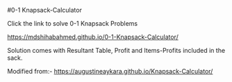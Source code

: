 #0-1 Knapsack-Calculator

Click the link to solve 0-1 Knapsack Problems

https://mdshihabahmed.github.io/0-1-Knapsack-Calculator/

Solution comes with Resultant Table, Profit and Items-Profits included in the sack.

Modified from:-
https://augustineaykara.github.io/Knapsack-Calculator/
